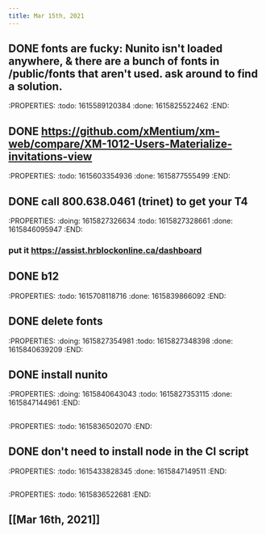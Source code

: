 ```yaml
---
title: Mar 15th, 2021
---
```


## DONE fonts are fucky: Nunito isn't loaded anywhere, & there are a bunch of fonts in /public/fonts that aren't used. ask around to find a solution.
:PROPERTIES:
:todo: 1615589120384
:done: 1615825522462
:END:
## DONE https://github.com/xMentium/xm-web/compare/XM-1012-Users-Materialize-invitations-view
:PROPERTIES:
:todo: 1615603354936
:done: 1615877555499
:END:
## DONE call 800.638.0461 (trinet) to get your T4
:PROPERTIES:
:doing: 1615827326634
:todo: 1615827328661
:done: 1615846095947
:END:
### put it https://assist.hrblockonline.ca/dashboard
## DONE b12
:PROPERTIES:
:todo: 1615708118716
:done: 1615839866092
:END:
## DONE delete fonts
:PROPERTIES:
:doing: 1615827354981
:todo: 1615827348398
:done: 1615840639209
:END:
## DONE install nunito
:PROPERTIES:
:doing: 1615840643043
:todo: 1615827353115
:done: 1615847144961
:END:
## 
:PROPERTIES:
:todo: 1615836502070
:END:
## DONE don't need to install node in the CI script
:PROPERTIES:
:todo: 1615433828345
:done: 1615847149511
:END:
## 
:PROPERTIES:
:todo: 1615836522681
:END:
## [[Mar 16th, 2021]]
